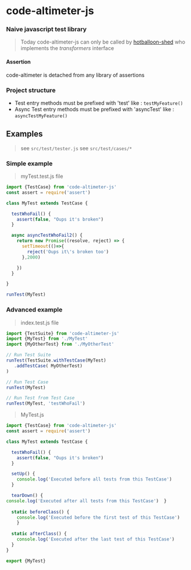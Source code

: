 # code-altimeter-js
### Naive javascript test library

>Today code-altimeter-js can only be called by [hotballoon-shed](https://github.com/flexiooss/hotballoon-shed) who implements the *transformers* interface

#### Assertion
code-altimeter is detached from any library of assertions

### Project structure

- Test entry methods must be prefixed with 'test' like : `testMyFeature()`
- Async Test entry methods must be prefixed with 'asyncTest' like : `asyncTestMyFeature()`

## Examples
> see `src/test/tester.js`
> see `src/test/cases/*`

### Simple example
> myTest.test.js file
```javascript
import {TestCase} from 'code-altimeter-js'
const assert = require('assert')

class MyTest extends TestCase {

  testWhoFail() {
    assert(false, "Oups it's broken")
  }

  async asyncTestWhoFail2() {
    return new Promise((resolve, reject) => {
      setTimeout(()=>{
        reject('Oups it\'s broken too')
      },2000)

    })
  }

}

runTest(MyTest)
```

### Advanced example
> index.test.js file
```javascript
import {TestSuite} from 'code-altimeter-js'
import {MyTest} from './MyTest'
import {MyOtherTest} from './MyOtherTest'

// Run Test Suite
runTest(TestSuite.withTestCase(MyTest)
   .addTestCase( MyOtherTest)
)

// Run Test Case
runTest(MyTest)

// Run Test from Test Case
runTest(MyTest, 'testWhoFail')

```

> MyTest.js
```javascript
import {TestCase} from 'code-altimeter-js'
const assert = require('assert')

class MyTest extends TestCase {

  testWhoFail() {
    assert(false, "Oups it's broken")
  }

  setUp() {
    console.log('Executed before all tests from this TestCase')
  }

  tearDown() {
console.log('Executed after all tests from this TestCase')  }
  
  static beforeClass() {
    console.log('Executed before the first test of this TestCase')
    }
  
  static afterClass() {
    console.log('Executed after the last test of this TestCase')
  }
}

export {MyTest}
```


